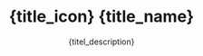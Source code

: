 <p align="center">
    <h1 align="center">
        {title_icon} {title_name}
    </h1>
    <p align="center">{titel_description}</p>
</p>
